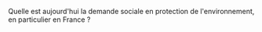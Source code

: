 Quelle est aujourd'hui la demande sociale en protection de l'environnement, en particulier en France ?
